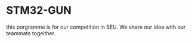 # STM32-GUN
this porgramme is for our competition in SEU. 
We share our idea with our teammate togeither.
